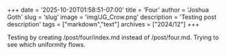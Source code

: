 +++
date = '2025-10-20T01:58:51-07:00'
title = 'Four'
author = 'Joshua Goth'
slug = ‘slug’
image = 'img/JG_Crow.png'
description = 'Testing post description'
tags = ["markdown","text"]
archives = ["2024/12"]
+++
 
 
 Testing by creating /post/four/index.md instead of /post/four.md. Trying to see which uniformity flows. 
